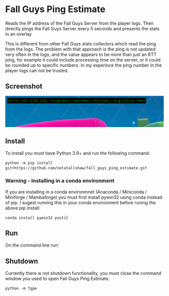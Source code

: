 # Fall Guys Ping Estimate

Reads the IP address of the Fall Guys Server from the player logs. Then directly pings the Fall Guys Server every 5 seconds and presents the stats in an overlay

This is different from other Fall Guys stats collectors which read the ping from the logs. The problem with that approach is the ping is not updated very often in the logs, and the value appears to be more than just an RTT ping, for example it could include processing time on the server, or it could be rounded up to specific numbers. In my experince the ping number in the player logs can not be trusted.

## Screenshot

![Fall Guys Ping Estimate](fall_guys_ping_estimator.png "Fall Guys Ping Estimate")

## Install

To install you must have Python 3.9+ and run the following command:

```
python -m pip install git+https://github.com/notatallshaw/fall_guys_ping_estimate.git
```

### Warning - Installing in a conda environment

If you are installing in a conda environmnet (Anaconda / Miniconda / Miniforge / Mambaforge) you must first install pywin32 using conda instead of pip. I sugest running this in your conda environment before runing the above pip install:

```
conda install pywin32 psutil
```

## Run

On the command line run:

## Shutdown

Currently there is not shutdown functionality, you must close the command window you used to open Fall Guys Ping Estimate.

```
python -m fgpe
```
